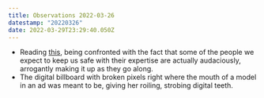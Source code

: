 ```yaml
---
title: Observations 2022-03-26
datestamp: "20220326"
date: 2022-03-29T23:29:40.050Z
---
```

- Reading [this](https://www.newyorker.com/magazine/2005/06/27/fat-man), being confronted with the fact that some of the people we expect to keep us safe with their expertise are actually audaciously, arrogantly making it up as they go along.
- The digital billboard with broken pixels right where the mouth of a model in an ad was meant to be, giving her roiling, strobing digital teeth.